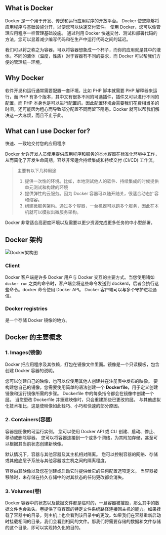 ## What is Docker

Docker 是一个用于开发、传送和运行应用程序的开放平台。 Docker 使您能够将应用程序与基础设施分开，以便您可以快速交付软件。 使用 Docker，您可以像管理应用程序一样管理基础设施。 通过利用 Docker 快速交付、测试和部署代码的方法，您可以显着减少编写代码和在生产中运行代码之间的延迟。

我们可以将之称之为容器，可以将容器想象成一个杯子，而你的应用就是其中的液体。不同的液体（温度，性质）对于容器有不同的要求，而 Docker 可以帮我们方便的管理统一环境。

## Why Docker

软件开发和运行通常需要配置一套环境，比如 PHP 脚本就需要 PHP 解释器来运行，而 PHP 有多个版本，其中又有很多不同的可选插件，插件又可以进行不同的配置，而 PHP 本身也是可以进行配置的。因此配置环境会需要我们花费相当多的时间，还可能因为粗心而导致部分配置不同而留下隐患。Docker 就可以帮我们解决这一大麻烦，而且不止于此。

## What can I use Docker for?

快速、一致地交付您的应用程序

Docker 允许开发人员使用提供应用程序和服务的本地容器在标准化环境中工作，从而简化了开发生命周期。容器非常适合持续集成和持续交付 (CI/CD) 工作流。

> 主要有以下几种用途
>
> 1.  提供一次性的环境。比如，本地测试他人的软件、持续集成的时候提供单元测试和构建的环境
> 2.  提供弹性的云服务。因为 Docker 容器可以随开随关，很适合动态扩容和缩容。
> 3.  组建微服务架构。通过多个容器，一台机器可以跑多个服务，因此在本机就可以模拟出微服务架构。

Docker 非常适合高密度环境以及需要以更少资源完成更多任务的中小型部署。

## Docker 架构

![Docker架构图](https://docs.docker.com/engine/images/architecture.svg)

### Client

Docker 客户端是许多 Docker 用户与 Docker 交互的主要方式。当您使用诸如 `docker run` 之类的命令时，客户端会将这些命令发送到 dockerd，后者会执行这些命令。docker 命令使用 Docker API。 Docker 客户端可以与多个守护进程通信。

### Docker registries

是一个存储 Docker 镜像的地方。

## Docker 的主要概念

### 1. Images(镜像)

Docker 把应用程序及其依赖，打包在镜像文件里面。镜像是一个只读模板，包含创建 Docker 容器的说明。

您可以创建自己的映像，也可以仅使用其他人创建并在注册表中发布的映像。 要构建您自己的镜像，您需要使用简单的语法创建一个 **Dockerfile**，用于定义创建镜像和运行镜像所需的步骤。 Dockerfile 中的每条指令都会在镜像中创建一个层。 当您更改 Dockerfile 并重建映像时，只会重建那些已更改的层。 与其他虚拟化技术相比，这是使映像如此轻巧、小巧和快速的部分原因。

### 2. Containers(容器)

容器是图像的可运行实例。 您可以使用 Docker API 或 CLI 创建、启动、停止、移动或删除容器。 您可以将容器连接到一个或多个网络，为其附加存储，甚至可以根据其当前状态创建新映像。

默认情况下，容器与其他容器及其主机相对隔离。 您可以控制容器的网络、存储或其他底层子系统与其他容器或主机之间的隔离程度。

容器由其映像以及您在创建或启动它时提供给它的任何配置选项定义。 当容器被移除时，未存储在持久存储中的对其状态的任何更改都会消失。

### 3. Volumes(卷)

Docker 容器中的状态以及数据文件都是临时的，一旦容器被摧毁，那么其中的数据文件也会丢失。卷提供了将容器的特定文件系统路径连接回主机的能力。如果挂载了容器中的目录，则主机上也会看到该目录中的更改。如果我们在容器重新启动时挂载相同的目录，我们会看到相同的文件。那我们将需要存储的数据和文件存储的这个目录，即可以实现持久化的目的。
